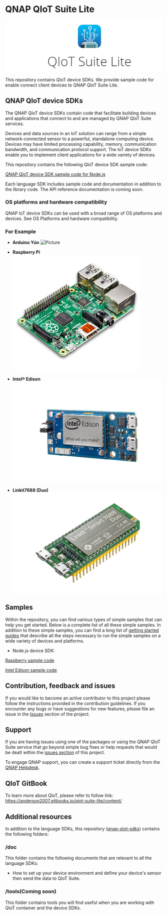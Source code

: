 

# QNAP QIoT Suite Lite 

![Picture](doc/media/QIoT.jpg)

This repository contains QIoT device SDKs. We provide sample code for enable connect client devices to QNAP QIoT Suite Lite. 

## QNAP QIoT device SDKs

The QNAP QIoT device SDKs contain code that facilitate building devices and applications that connect to and are managed by QNAP QIoT Suite services.

Devices and data sources in an IoT solution can range from a simple network-connected sensor to a powerful, standalone computing device. Devices may have limited processing capability, memory, communication bandwidth, and communication protocol support. The IoT device SDKs enable you to implement client applications for a wide variety of devices.

This repository contains the following QIoT device SDK sample code:

[QNAP QIoT device SDK sample code for Node.js](nodejs/)

Each language SDK includes sample code and documentation in addition to the library code. 
The API reference documentation is coming soon.

### OS platforms and hardware compatibility

QNAP IoT device SDKs can be used with a broad range of OS platforms and devices. See OS Platforms and hardware compatibility.


### For Example

- **Arduino Yún**
![Picture](doc/media/Arduino-Yún.png)

- **Raspberry Pi**
![Picture](doc/media/Raspberrypi.png)

- **Intel® Edison**
![Picture](doc/media/Intel-edison-mini-board.png)

- **Linkit7688 (Duo)**
![Picture](doc/media/Linkit7688_(Duo).png)

## Samples

Within the repository, you can find various types of simple samples that can help you get started.
Below is a complete list of all these simple samples.
In addition to these simple samples, you can find a long list of [getting started guides](doc/set_out) that describe all the steps necessary to run the simple samples on a wide variety of devices and platforms.

- Node.js device SDK:

[Raspberry sample code](nodejs/device/raspberrypi/examples)

[Intel Edison sample code](nodejs/device/intel-edison/examples)

## Contribution, feedback and issues

If you would like to become an active contributor to this project please follow the instructions provided in the contribution guidelines.
If you encounter any bugs or have suggestions for new features, please file an issue in the [Issues](https://github.com/QNAP/qnap-iot-sdks/issues) section of the project.

## Support

If you are having issues using one of the packages or using the QNAP QIoT Suite service that go beyond simple bug fixes or help requests that would be dealt within the [issues section](https://github.com/qnap-dev/qnap-qiot-sdks/issues) of this project.

To engage QNAP support, you can create a support ticket directly from the [QNAP Helpdesk](https://helpdesk.qnap.com/).


## QIoT GitBook
To learn more about QIoT, please refer to follow link: 
https://anderson2007.gitbooks.io/qiot-suite-lite/content/


## Additional resources

In addition to the language SDKs, this repository ([qnap-qiot-sdks](https://github.com/qnap-dev/qnap-qiot-sdks)) contains the following folders:


### /doc

This folder contains the following documents that are relevant to all the language SDKs:

-  How to set up your device environment and define your device's sensor then send the data to QIoT Suite.

### /tools(Coming soon)

This folder contains tools you will find useful when you are working with QIoT container and the device SDKs.

